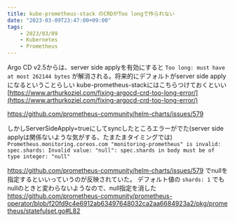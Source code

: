 ```yaml
---
title: kube-prometheus-stack のCRDがToo longで作られない
date: "2023-03-09T23:47:00+09:00"
tags: 
    - 2023/03/09
    - Kubernetes
    - Prometheus
---
```


Argo CD v2.5からは、server side applyを有効にすると `Too long: must have at most 262144 bytes` が解消される。将来的にデフォルトがserver side applyになるということらしい
kube-prometheus-stackにはこちらつけておくといい
[https://www.arthurkoziel.com/fixing-argocd-crd-too-long-error/](https://www.arthurkoziel.com/fixing-argocd-crd-too-long-error/)

https://github.com/prometheus-community/helm-charts/issues/579

しかしServerSideApply=trueにしてsyncしたところエラーがでた(server side applyは関係ないような気がする、たまたまタイミングでは)
`Prometheus.monitoring.coreos.com "monitoring-prometheus" is invalid: spec.shards: Invalid value: "null": spec.shards in body must be of type integer: "null"`

https://github.com/prometheus-community/helm-charts/issues/579 でnullを指定するといいっていうのが反映されていた。
デフォルト値の `shards: 1` でもnullのときと変わらないようなので、null指定を消した
https://github.com/prometheus-community/prometheus-operator/blob/f20fd9c4e6912ab63497648032ca2aa6684923a2/pkg/prometheus/statefulset.go#L82
